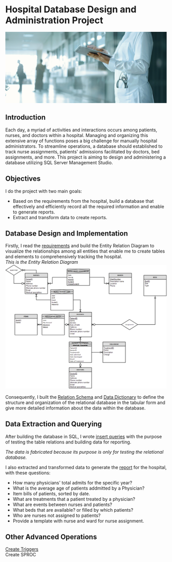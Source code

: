 # Hospital Database Design and Administration Project
![Image](hospital.jpeg)

## Introduction
Each day, a myriad of activities and interactions occurs among patients, nurses, and doctors within a hospital. Managing and organizing this extensive array of functions poses a big challenge for manually hospital administrators. To streamline operations, a database should established to track nurse assignments, patients' admissions facilitated by doctors, bed assignments, and more. This project is aiming to design and administering a database utilizing SQL Server Management Studio. </br>

## Objectives
I do the project with two main goals: </br>
* Based on the requirements from the hospital, build a database that effectively and efficiently record all the required information and enable to generate reports.
* Extract and transform data to create reports.
## Database Design and Implementation
Firstly, I read the [requirements](https://github.com/thucnhii/hospital-database-project/blob/c5800d1dafb529e6eb9593a07a57faf3bb38b390/HOSPITAL%20Administrator%20-%20Narrative.pdf) and build the Entity Relation Diagram to visualize the relationships among all entities that enable me to create tables and elements to comprehensively tracking the hospital. </br>
*This is the Entity Relation Diagram* </br>
![image](img/EERD.png) </br>

Consequently, I built the [Relation Schema](https://github.com/thucnhii/hospital-database-project/blob/d0e43fb73de73a422fbb18cbf068377e74640e4a/Hospital%20Relation%20Schema.pdf) and 
[Data Dictionary](https://github.com/thucnhii/hospital-database-project/blob/a7ad7ac56c8b23f28ac28e84b3ae289cd205515e/Data%20Dictionary%20-%20Hospital%20-%20Wallace2.pdf) to define the structure and organization of the relational database in the tabular form and give more detailed information about the data within the database. </br>

## Data Extraction and Querying
After building the database in SQL, I wrote [insert queries](InsertQueries.sql) with the purpose of testing the table relations and building data for reporting. </p>
*The data is fabricated because its purpose is only for testing the relational database.* </p>
I also extracted and transformed data to generate the [report](https://github.com/thucnhii/hospital-database-project/blob/be1cf32d9dd1ce5e55c34cb11a3a13913300d90f/Report.sql) for the hospital, with these questions: </br>
* How many physicians' total admits for the specific year?
* What is the average age of patients addmitted by a Physician?
* Item bills of patients, sorted by date.
* What are treatments that a patient treated by a physician?
* What are events between nurses and patients?
* What beds that are available? or filled by which patients?
* Who are nurses not assigned to patients?
* Provide a template with nurse and ward for nurse assignment.

## Other Advanced Operations
[Create Triggers](https://github.com/thucnhii/hospital-database-project/blob/be1cf32d9dd1ce5e55c34cb11a3a13913300d90f/Trigger.sql) </br>
Create SPROC
